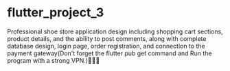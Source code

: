 # flutter_project_3
Professional shoe store application design including shopping cart sections, product details, and the ability to post comments, along with complete database design, login page, order registration, and connection to the payment gateway(Don't forget the flutter pub get command and Run the program with a strong VPN.)💎💎💎

